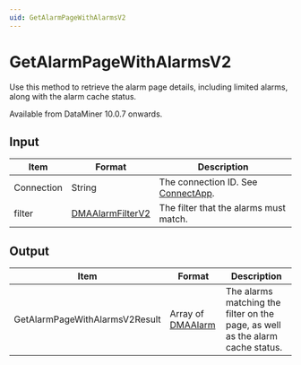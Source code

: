 ```yaml
---
uid: GetAlarmPageWithAlarmsV2
---
```


# GetAlarmPageWithAlarmsV2

Use this method to retrieve the alarm page details, including limited alarms, along with the alarm cache status.

Available from DataMiner 10.0.7 onwards.

## Input

| Item             | Format | Description                                                               |
|------------------|--------|---------------------------------------------------------------------------|
| Connection       | String | The connection ID. See [ConnectApp](xref:ConnectApp).                     |
| filter           | [DMAAlarmFilterV2](xref:DMAAlarmFilterV2) | The filter that the alarms must match. |

## Output

| Item | Format | Description |
|--|--|--|
| GetAlarmPageWithAlarmsV2Result | Array of [DMAAlarm](xref:DMAAlarm) | The alarms matching the filter on the page, as well as the alarm cache status. |
